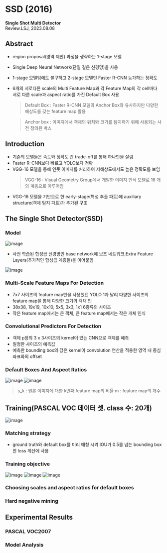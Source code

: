 # SSD (2016)
**Single Shot Multi Detector**   
Review.LSJ, 2023.08.08   
## Abstract   
* region proposal(영역 제안) 과정을 생략하는 1-stage 모델
* Single Deep Neural Network(단일 깊은 신경망)을 사용
* 1-stage 모델임에도 불구하고 2-stage 모델인 Faster R-CNN 능가하는 정확도
* 6개의 서로다른 scale의 Multi Feature Map과 각 Feature Map의 각 cell마다 서로 다른 scale과 aspect ratio를 가진 Default Box 사용   
  > Default Box : Faster R-CNN 모델의 Anchor Box와 유사하지만 다양한 해상도를 갖는 feature map 활용
  
  > Anchor box : 이미지에서 객체의 위치와 크기를 탐지하기 위해 사용되는 사전 정의된 박스

## Introduction   
* 기존의 모델들은 속도와 정확도 간 trade-off를 통해 하나만을 살림
* Faster R-CNN보다 빠르고 YOLO보다 정확
* VGG-16 모델을 통해 인풋 이미지를 처리하여 저해상도에서도 높은 정확도를 보임
  > VGG-16 : Visual Geometry Group에서 개발한 이미지 인식 모델로 16 개의 계층으로 이루어짐
* VGG-16 모델을 기반으로 한 early-stage(특성 추출 파트)에 auxiliary structure(객체 탐지 파트)가 추가된 구조
  
## The Single Shot Detector(SSD)

### Model
![image](https://github.com/sj990710/Thesis_Review/assets/127752372/70e17146-3356-480d-936a-ef4d812c268e)
* 사전 학습된 합성곱 신경망인 base network에 보조 네트워크,Extra Feature Layers(추가적인 합성곱 계층들)을 이어붙임

![image](https://github.com/sj990710/Thesis_Review/assets/127752372/29b14993-ea8e-4f9d-a47e-0dffa3c4b0b3)

### Multi-Scale Feature Maps For Detection
* 7x7 사이즈의 feature map만을 사용했던 YOLO 1과 달리 다양한 사이즈의 feature map을 통해 다양한 크기의 객채 인
* 38x38, 19x19, 10x10, 5x5, 3x3, 1x1 6종류의 사이즈
* 작은 feature map에서는 큰 객체, 큰 feature map에서는 작은 개체 인식

### Convolutional Predictors For Detection
* 객체 p장의 3 x 3사이즈의 kernel이 있는 CNN으로 객체를 예측
* 일정한 사이즈의 예측값
* 예측한 bounding box의 값은 kernel이 convolution 연산을 적용한 영역 내 중심좌표와의 offset

### Default Boxes And Aspect Ratios  
![image](https://github.com/sj990710/Thesis_Review/assets/127752372/96ddccba-063c-49e7-a15c-c46455c92c76)
![image](https://github.com/sj990710/Thesis_Review/assets/127752372/5d1a76ab-7790-4803-9fc7-22b963a01383)
  > s_k : 원본 이미지에 대한 k번째 feature map의 비율
  > m : feature map의 개수 
## Training(PASCAL VOC 데이터 셋. class 수: 20개)
![image](https://github.com/sj990710/Thesis_Review/assets/127752372/2dc5d624-0f5d-4119-a692-cfcddf382b31)

### Matching strategy
* ground truth와 default box를 미리 매칭 시켜 IOU가 0.5를 넘는 bounding box만 loss 계산에 사용
### Training objective 
![image](https://github.com/sj990710/Thesis_Review/assets/127752372/78bbf2b0-a7eb-4246-98ee-c92d2195c184)
![image](https://github.com/sj990710/Thesis_Review/assets/127752372/1b53adc0-bc60-4b3e-8f9a-30cbddf43ae2)
![image](https://github.com/sj990710/Thesis_Review/assets/127752372/a10b6685-1bdc-4bdb-a1e5-887e501b03cf)

### Choosing scales and aspect ratios for default boxes 

### Hard negative mining 

## Experimental Results   

### PASCAL VOC2007   

### Model Analysis   

